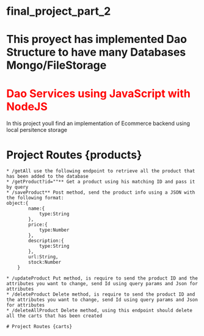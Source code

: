 # final_project_part_2
# This proyect has implemented Dao Structure to have many Databases Mongo/FileStorage
<h1 style="color:red;">Dao Services using JavaScript with NodeJS </h1>
<p>In this project youll find an implementation of Ecommerce backend using local persitence storage</p>

# Project Routes {products}

    * /getAll use the following endpoint to retrieve all the product that has been added to the database
    * /getProduct?id=""** Get a product using his matching ID and pass it by query
    * /saveProduct** Post method, send the product info using a JSON with the following format:
    object:{
            name:{
                type:String
            },
            price:{
                type:Number
            },
            description:{
                type:String
            },
            url:String,
            stock:Number
        }

    * /updateProduct Put method, is require to send the product ID and the attributes you want to change, send Id using query params and Json for attributes
    * /deleteProduct Delete method, is require to send the product ID and the attributes you want to change, send Id using query params and Json for attributes
    * /deleteAllProduct Delete method, using this endpoint should delete all the carts that has been created

    # Project Routes {carts}
    